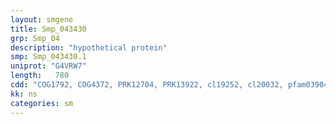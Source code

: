 ```yaml
---
layout: smgene
title: Smp_043430
grp: Smp_04
description: "hypothetical protein"
smp: Smp_043430.1
uniprot: "G4VRW7"
length:   780
cdd: "COG1792, COG4372, PRK12704, PRK13922, cl19252, cl20032, pfam03904, pfam04111"
kk: ns
categories: sm
---
```

